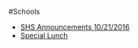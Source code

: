 #Schools
* [SHS Announcements 10/21/2016](shsannouncements102212016.md)
* [Special Lunch](special_lunch.md)